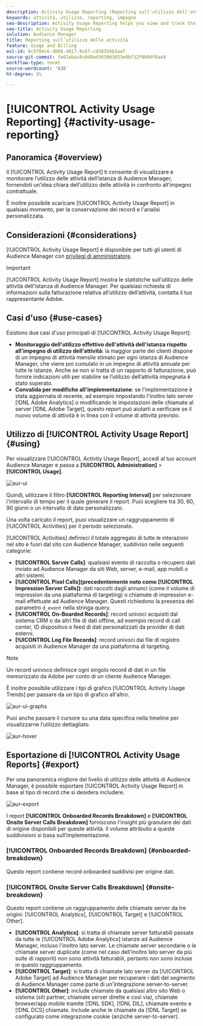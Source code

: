 ```yaml
---
description: Activity Usage Reporting (Reporting sull'utilizzo dell'attività) consente di visualizzare e monitorare l'utilizzo dell'attività per l'istanza Audience Manager, in modo da poter confrontare l'utilizzo effettivo con l'impegno contrattuale.
keywords: attività, utilizzo, reporting, impegno
seo-description: Activity Usage Reporting helps you view and track the activity usage for your Audience Manager instance, so you can compare your actual usage to your contractual commitment.
seo-title: Activity Usage Reporting
solution: Audience Manager
title: Reporting sull’utilizzo delle attività
feature: Usage and Billing
exl-id: 0c5f04c6-d008-4817-9c67-cd39350b3aaf
source-git-commit: fe01ebac8c0d0ad3630d3853e0bf32f0b00f6a44
workflow-type: tm+mt
source-wordcount: '638'
ht-degree: 5%

---
```


# [!UICONTROL Activity Usage Reporting] {#activity-usage-reporting}

## Panoramica {#overview}

Il [!UICONTROL Activity Usage Report] ti consente di visualizzare e monitorare l’utilizzo delle attività dell’istanza di Audience Manager, fornendoti un’idea chiara dell’utilizzo delle attività in confronto all’impegno contrattuale.

È inoltre possibile scaricare [!UICONTROL Activity Usage Report] in qualsiasi momento, per la conservazione dei record e l&#39;analisi personalizzata.

## Considerazioni {#considerations}

[!UICONTROL Activity Usage Report] è disponibile per tutti gli utenti di Audience Manager con [privilegi di amministratore](edit-account-settings.md).

>[!IMPORTANT]
>
>[!UICONTROL Activity Usage Report] mostra le statistiche sull&#39;utilizzo delle attività dell&#39;istanza di Audience Manager. Per qualsiasi richiesta di informazioni sulla fatturazione relativa all’utilizzo dell’attività, contatta il tuo rappresentante Adobe.

## Casi d&#39;uso {#use-cases}

Esistono due casi d&#39;uso principali di [!UICONTROL Activity Usage Report]:

* **Monitoraggio dell&#39;utilizzo effettivo dell&#39;attività dell&#39;istanza rispetto all&#39;impegno di utilizzo dell&#39;attività**: la maggior parte dei clienti dispone di un impegno di attività mensile stimato per ogni istanza di Audience Manager, che viene poi cumulato in un impegno di attività annuale per tutte le istanze. Anche se non si tratta di un rapporto di fatturazione, può fornire indicazioni utili per stabilire se l’utilizzo dell’attività impegnata è stato superato.
* **Convalida per modifiche all&#39;implementazione**: se l&#39;implementazione è stata aggiornata di recente, ad esempio impostando l&#39;inoltro lato server [!DNL Adobe Analytics] o modificando le impostazioni delle chiamate al server [!DNL Adobe Target], questo report può aiutarti a verificare se il nuovo volume di attività è in linea con il volume di attività previsto.

## Utilizzo di [!UICONTROL Activity Usage Report] {#using}

Per visualizzare [!UICONTROL Activity Usage Report], accedi al tuo account Audience Manager e passa a **[!UICONTROL Administration]** > **[!UICONTROL Usage]**.

![aur-ui](assets/aur-ui.png)

Quindi, utilizzare il filtro **[!UICONTROL Reporting Interval]** per selezionare l&#39;intervallo di tempo per il quale generare il report. Puoi scegliere tra 30, 60, 90 giorni o un intervallo di date personalizzato.

Una volta caricato il report, puoi visualizzare un raggruppamento di [!UICONTROL Activities] per il periodo selezionato.

[!UICONTROL Activities] definisci il totale aggregato di tutte le interazioni nel sito e fuori dal sito con Audience Manager, suddiviso nelle seguenti categorie:

* **[!UICONTROL Server Calls]**: qualsiasi evento di raccolta o recupero dati inviato ad Audience Manager da siti Web, server, e-mail, app mobili o altri sistemi.
* **[!UICONTROL Pixel Calls](precedentemente noto come [!UICONTROL Impression Server Calls])**: dati raccolti dagli annunci (come il volume di impression da una piattaforma di targeting) o chiamate di impression e-mail effettuate ad Audience Manager. Questi richiedono la presenza del parametro `d_event` nella stringa query.
* **[!UICONTROL On-Boarded Records]**: record univoci acquisiti dal sistema CRM o da altri file di dati offline, ad esempio record di call center, ID dispositivo e feed di dati personalizzati da provider di dati esterni.
* **[!UICONTROL Log File Records]**: record univoci dai file di registro acquisiti in Audience Manager da una piattaforma di targeting.

>[!NOTE]
>
>Un record univoco definisce ogni singolo record di dati in un file memorizzato da Adobe per conto di un cliente Audience Manager.

È inoltre possibile utilizzare i tipi di grafico [!UICONTROL Activity Usage Trends] per passare da un tipo di grafico all&#39;altro.

![aur-ui-graphs](assets/aur-ui-graphs.png)

Puoi anche passare il cursore su una data specifica nella timeline per visualizzarne l’utilizzo dettagliato.

![aur-hover](assets/aur-hover.png)

## Esportazione di [!UICONTROL Activity Usage Reports] {#export}

Per una panoramica migliore del livello di utilizzo delle attività di Audience Manager, è possibile esportare [!UICONTROL Activity Usage Report] in base al tipo di record che si desidera includere.

![aur-export](assets/aur-export.png)

I report **[!UICONTROL Onboarded Records Breakdown]** e **[!UICONTROL Onsite Server Calls Breakdown]** forniscono l&#39;insight più granulare dei dati di origine disponibili per queste attività. Il volume attribuito a queste suddivisioni si basa sull’implementazione.

### [!UICONTROL Onboarded Records Breakdown] {#onboarded-breakdown}

Questo report contiene record onboarded suddivisi per origine dati.

### [!UICONTROL Onsite Server Calls Breakdown] {#onsite-breakdown}

Questo report contiene un raggruppamento delle chiamate server da tre origini: [!UICONTROL Analytics], [!UICONTROL Target] e [!UICONTROL Other].

* **[!UICONTROL Analytics]**: si tratta di chiamate server fatturabili passate da tutte le [!UICONTROL Adobe Analytics] istanze ad Audience Manager, incluso l&#39;inoltro lato server. Le chiamate server secondarie o le chiamate server duplicate (come nel caso dell’inoltro lato server da più suite di rapporti) non sono attività fatturabili, pertanto non sono incluse in questo raggruppamento.
* **[!UICONTROL Target]**: si tratta di chiamate lato server da [!UICONTROL Adobe Target] ad Audience Manager per recuperare i dati del segmento di Audience Manager come parte di un&#39;integrazione server-to-server.
* **[!UICONTROL Other]**: include chiamate da qualsiasi altro sito Web o sistema (siti partner, chiamate server dirette e così via), chiamate browser/app mobile tramite [!DNL SDK], [!DNL DIL], chiamate evento e [!DNL DCS] chiamate. Include anche le chiamate da [!DNL Target] se configurato come integrazione cookie (anziché server-to-server).
